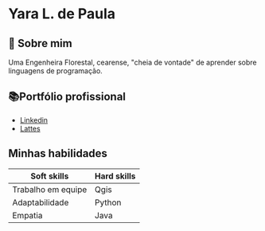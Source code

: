 # Yara L. de Paula

## 🚀 Sobre mim
Uma Engenheira Florestal, cearense, "cheia de vontade" de aprender sobre linguagens de programação.


## 📚Portfólio profissional 
- [Linkedin](https://www.linkedin.com/in/yaralms/)
- [Lattes](http://lattes.cnpq.br/3309667957131288)


## **Minhas habilidades**

| Soft skills | Hard skills |
|--------|------|
|Trabalho em equipe | Qgis |
|  Adaptabilidade| Python |
|     Empatia  | Java |



